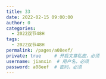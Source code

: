 ```yaml
---
title: 33
date: 2022-02-15 09:00:00
author: 0
categories: 
  - 2022双节48H
tags: 
  - 2022双节48H
permalink: /pages/a08eef/
private: true     # 开启文章私密，必须
username: jianxin  # 用户名，必须
password: a08eef  # 密码，必须
---
```


